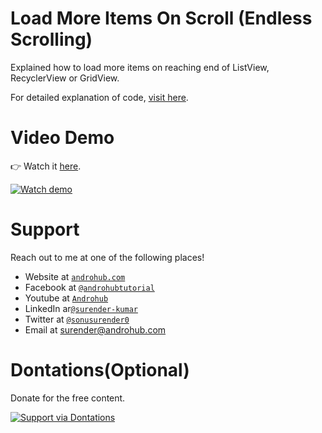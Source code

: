 # Load More Items On Scroll (Endless Scrolling)
Explained how to load more items on reaching end of ListView, RecyclerView or GridView.

For detailed explanation of code, [visit here](http://www.androhub.com/load-more-items-on-scroll-android/).

# Video Demo
👉 Watch it <a href="https://youtu.be/h-yu_l4VvCI">here</a>.
<br>

[![Watch demo](http://i3.ytimg.com/vi/h-yu_l4VvCI/hqdefault.jpg)](https://youtu.be/h-yu_l4VvCI)

# Support
Reach out to me at one of the following places!

- Website at <a href="http://www.androhub.com/" target="_blank">`androhub.com`</a>
- Facebook at <a href="https://www.facebook.com/androhubtutorial/" target="_blank">`@androhubtutorial`</a>
- Youtube at <a href="https://www.youtube.com/channel/UCHJh3E9mtRzbM3WVVl9glJg" target="_blank">`Androhub`</a>
- LinkedIn ar<a href="https://www.linkedin.com/in/surender-kumar-681472a8?originalSubdomain=in" target="_blank">`@surender-kumar`</a>
- Twitter at <a href="https://twitter.com/sonusurender0/" target="_blank">`@sonusurender0`</a>
- Email at surender@androhub.com

# Dontations(Optional)
Donate for the free content.
<br>

[![Support via Dontations](https://www.paypalobjects.com/en_GB/i/btn/btn_donateCC_LG.gif)](https://www.paypal.com/cgi-bin/webscr?cmd=_donations&business=sonu.surendra0%40gmail.com&currency_code=USD&source=url)
